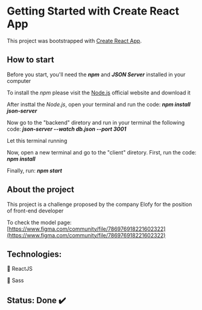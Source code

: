 # Getting Started with Create React App

This project was bootstrapped with [Create React App](https://github.com/facebook/create-react-app).

## How to start

Before you start, you'll need the **_npm_** and **_JSON Server_** installed in your computer

To install the _npm_ please visit the [Node.js](https://nodejs.org/en/) official website and download it

After insttal the _Node.js_, open your terminal and run the code: **_npm install json-server_**

Now go to the "backend" diretory and run in your terminal the following code: **_json-server --watch db.json --port 3001_**

Let this terminal running

Now, open a new terminal and go to the "client" diretory. First, run the code: **_npm install_**

Finally, run: **_npm start_**

## About the project

This project is a challenge proposed by the company Elofy for the position of front-end developer

To check the model page: [https://www.figma.com/community/file/786976918221602322](https://www.figma.com/community/file/786976918221602322)

## Technologies:

:small_blue_diamond: ReactJS

:small_orange_diamond: Sass

## Status: Done :heavy_check_mark:
